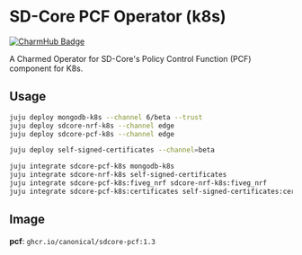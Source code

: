 # SD-Core PCF Operator (k8s)
[![CharmHub Badge](https://charmhub.io/sdcore-pcf-k8s/badge.svg)](https://charmhub.io/sdcore-pcf-k8s)

A Charmed Operator for SD-Core's Policy Control Function (PCF) component for K8s. 

## Usage

```bash
juju deploy mongodb-k8s --channel 6/beta --trust
juju deploy sdcore-nrf-k8s --channel edge
juju deploy sdcore-pcf-k8s --channel edge 

juju deploy self-signed-certificates --channel=beta

juju integrate sdcore-pcf-k8s mongodb-k8s
juju integrate sdcore-nrf-k8s self-signed-certificates
juju integrate sdcore-pcf-k8s:fiveg_nrf sdcore-nrf-k8s:fiveg_nrf
juju integrate sdcore-pcf-k8s:certificates self-signed-certificates:certificates
```

## Image

**pcf**: `ghcr.io/canonical/sdcore-pcf:1.3`

